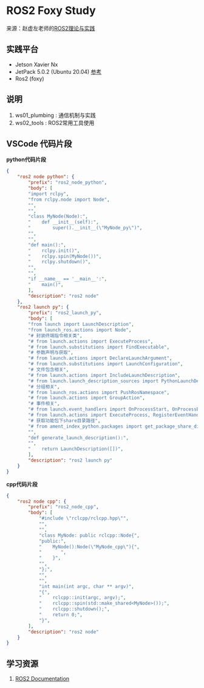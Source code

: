 
# ROS2 Foxy Study
来源：赵虚左老师的[ROS2理论与实践](https://www.bilibili.com/video/BV1VB4y137ys)

## 实践平台
- Jetson Xavier Nx
- JetPack 5.0.2 (Ubuntu 20.04) [参考](https://www.stereolabs.com/blog/nvidia-jetson-l4t-and-jetpack-support/)
- Ros2 (foxy)

## 说明
1. ws01_plumbing : 通信机制与实践
2. ws02_tools : ROS2常用工具使用

## VSCode 代码片段
**python代码片段**
```json
{
	"ros2 node python": {
		"prefix": "ros2_node_python",
		"body": [
		"import rclpy",
		"from rclpy.node import Node",
		"",
		"",
		"class MyNode(Node):",
		"    def __init__(self):",
		"        super().__init__(\"MyNode_py\")",
		"",
		"",
		"def main():",
		"    rclpy.init()",
		"    rclpy.spin(MyNode())",
		"    rclpy.shutdown()",
		"",
		"",
		"if __name__ == '__main__':",
		"    main()",
		],
		"description": "ros2 node"
	},
	"ros2 launch py": {
		"prefix": "ros2_launch_py",
		"body": [
		"from launch import LaunchDescription",
		"from launch_ros.actions import Node",
		"# 封装终端指令相关类",
		"# from launch.actions import ExecuteProcess",
		"# from launch.substitutions import FindExecutable",
		"# 参数声明与获取",
		"# from launch.actions import DeclareLaunchArgument",
		"# from launch.substitutions import LaunchConfiguration",
		"# 文件包含相关",
		"# from launch.actions import IncludeLaunchDescription",
		"# from launch.launch_description_sources import PythonLaunchDescriptionSource",
		"# 分组相关",
		"# from launch_ros.actions import PushRosNamespace",
		"# from launch.actions import GroupAction",
		"# 事件相关",
		"# from launch.event_handlers import OnProcessStart, OnProcessExit",
		"# from launch.actions import ExecuteProcess, RegisterEventHandler, LogInfo",
		"# 获取功能包下share目录路径",
		"# from ament_index_python.packages import get_package_share_directory",
		"",
		"def generate_launch_description():",
		"",
		"    return LaunchDescription([])",
		],
		"description": "ros2 launch py"
	}
}
```
**cpp代码片段**
```json
{
	"ros2 node cpp": {
		"prefix": "ros2_node_cpp",
		"body": [
			"#include \"rclcpp/rclcpp.hpp\"",
			"",
			"",
			"class MyNode: public rclcpp::Node{",
			"public:",
			"    MyNode():Node(\"MyNode_cpp\"){",
			"       ",	
			"    }",
			"",
			"};",
			"",
			"",
			"int main(int argc, char ** argv)",
			"{",
			"    rclcpp::init(argc, argv);",
			"    rclcpp::spin(std::make_shared<MyNode>());",
			"    rclcpp::shutdown();",
			"    return 0;",
			"}",
		],
		"description": "ros2 node"
	}
}
```



## 学习资源
1. [ROS2 Documentation](https://docs.ros.org/en/foxy/index.html)




